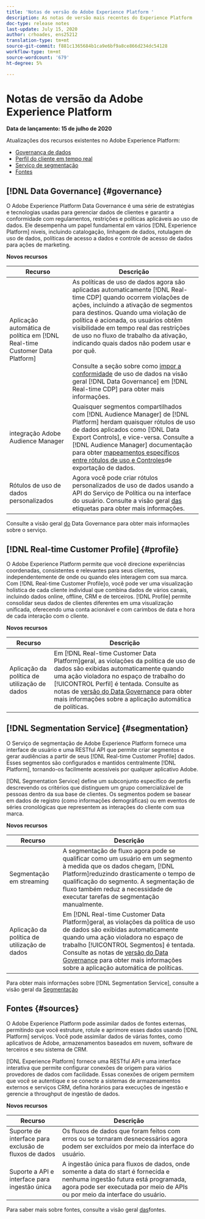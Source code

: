 ```yaml
---
title: 'Notas de versão do Adobe Experience Platform '
description: As notas de versão mais recentes do Experience Platform
doc-type: release notes
last-update: July 15, 2020
author: crhoades, ens25212
translation-type: tm+mt
source-git-commit: f881c1365684b1ca9e6bf9a8ce866d234dc54128
workflow-type: tm+mt
source-wordcount: '679'
ht-degree: 5%

---
```



# Notas de versão da Adobe Experience Platform

**Data de lançamento: 15 de julho de 2020**

Atualizações dos recursos existentes no Adobe Experience Platform:

- [Governança de dados](#governance)
- [Perfil do cliente em tempo real](#profile)
- [Serviço de segmentação](#segmentation)
- [Fontes](#sources)

## [!DNL Data Governance] {#governance}

O Adobe Experience Platform Data Governance é uma série de estratégias e tecnologias usadas para gerenciar dados de clientes e garantir a conformidade com regulamentos, restrições e políticas aplicáveis ao uso de dados. Ele desempenha um papel fundamental em vários [!DNL Experience Platform] níveis, incluindo catalogação, linhagem de dados, rotulagem de uso de dados, políticas de acesso a dados e controle de acesso de dados para ações de marketing.

**Novos recursos**

| Recurso | Descrição |
| -----------| ---------- |
| Aplicação automática de política em [!DNL Real-time Customer Data Platform] | As políticas de uso de dados agora são aplicadas automaticamente [!DNL Real-time CDP] quando ocorrem violações de ações, incluindo a ativação de segmentos para destinos. Quando uma violação de política é acionada, os usuários obtêm visibilidade em tempo real das restrições de uso no fluxo de trabalho da ativação, indicando quais dados não podem usar e por quê.<br><br>Consulte a seção sobre como [impor a conformidade](../../rtcdp/privacy/data-governance-overview.md#enforce-data-usage-compliance) de uso de dados na visão geral [!DNL Data Governance] em [!DNL Real-time CDP] para obter mais informações. |
| integração Adobe Audience Manager | Quaisquer segmentos compartilhados com [!DNL Audience Manager] de [!DNL Platform] herdam quaisquer rótulos de uso de dados aplicados como [!DNL Data Export Controls], e vice-versa. Consulte a [!DNL Audience Manager] documentação para obter [mapeamentos específicos entre rótulos de uso e Controles](https://docs.adobe.com/content/help/en/audience-manager/user-guide/implementation-integration-guides/integration-experience-platform/aam-aep-audience-sharing.html#aam-data-export-control-in-aep)de exportação de dados. |
| Rótulos de uso de dados personalizados | Agora você pode criar rótulos personalizados de uso de dados usando a API do Serviço de Política ou na interface do usuário. Consulte a visão geral [das](../../data-governance/labels/overview.md) etiquetas para obter mais informações. |

Consulte a visão geral [do](../../data-governance/home.md) Data Governance para obter mais informações sobre o serviço.

## [!DNL Real-time Customer Profile] {#profile}

O Adobe Experience Platform permite que você direcione experiências coordenadas, consistentes e relevantes para seus clientes, independentemente de onde ou quando eles interagem com sua marca. Com [!DNL Real-time Customer Profile]o, você pode ver uma visualização holística de cada cliente individual que combina dados de vários canais, incluindo dados online, offline, CRM e de terceiros. [!DNL Profile] permite consolidar seus dados de clientes diferentes em uma visualização unificada, oferecendo uma conta acionável e com carimbos de data e hora de cada interação com o cliente.

**Novos recursos**

| Recurso | Descrição |
| ------- | ----------- |
| Aplicação da política de utilização de dados | Em [!DNL Real-time Customer Data Platform]geral, as violações da política de uso de dados são exibidas automaticamente quando uma ação violadora no espaço de trabalho do [!UICONTROL Perfil] é tentada. Consulte as notas de [versão do Data Governance](#governance) para obter mais informações sobre a aplicação automática de políticas. |

## [!DNL Segmentation Service] {#segmentation}

O Serviço de segmentação de Adobe Experience Platform fornece uma interface de usuário e uma RESTful API que permite criar segmentos e gerar audiências a partir de seus [!DNL Real-time Customer Profile] dados. Esses segmentos são configurados e mantidos centralmente [!DNL Platform], tornando-os facilmente acessíveis por qualquer aplicativo Adobe.

[!DNL Segmentation Service] define um subconjunto específico de perfis descrevendo os critérios que distinguem um grupo comercializável de pessoas dentro da sua base de clientes. Os segmentos podem se basear em dados de registro (como informações demográficas) ou em eventos de séries cronológicas que representem as interações do cliente com sua marca.

**Novos recursos**

| Recurso | Descrição |
| ------- | ----------- |
| Segmentação em streaming | A segmentação de fluxo agora pode se qualificar como um usuário em um segmento à medida que os dados chegam, [!DNL Platform]reduzindo drasticamente o tempo de qualificação do segmento. A segmentação de fluxo também reduz a necessidade de executar tarefas de segmentação manualmente. |
| Aplicação da política de utilização de dados | Em [!DNL Real-time Customer Data Platform]geral, as violações da política de uso de dados são exibidas automaticamente quando uma ação violadora no espaço de trabalho [!UICONTROL Segmentos] é tentada. Consulte as notas de [versão do Data Governance](#governance) para obter mais informações sobre a aplicação automática de políticas. |

Para obter mais informações sobre [!DNL Segmentation Service], consulte a visão geral da [Segmentação](../../segmentation/home.md)

## Fontes {#sources}

O Adobe Experience Platform pode assimilar dados de fontes externas, permitindo que você estruture, rotule e aprimore esses dados usando [!DNL Platform] serviços. Você pode assimilar dados de várias fontes, como aplicativos de Adobe, armazenamentos baseados em nuvem, software de terceiros e seu sistema de CRM.

[!DNL Experience Platform] fornece uma RESTful API e uma interface interativa que permite configurar conexões de origem para vários provedores de dados com facilidade. Essas conexões de origem permitem que você se autentique e se conecte a sistemas de armazenamentos externos e serviços CRM, defina horários para execuções de ingestão e gerencie a throughput de ingestão de dados.

**Novos recursos**

| Recurso | Descrição |
| ------- | ----------- |
| Suporte de interface para exclusão de fluxos de dados | Os fluxos de dados que foram feitos com erros ou se tornaram desnecessários agora podem ser excluídos por meio da interface do usuário. |
| Suporte a API e interface para ingestão única | A ingestão única para fluxos de dados, onde somente a data do start é fornecida e nenhuma ingestão futura está programada, agora pode ser executada por meio de APIs ou por meio da interface do usuário. |

Para saber mais sobre fontes, consulte a visão geral [das](../../sources/home.md)fontes.
